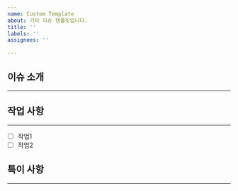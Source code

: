 ```yaml
---
name: Custom Template
about: 기타 이슈 템플릿입니다.
title: ''
labels: ''
assignees: ''

---
```


## 이슈 소개
---

## 작업 사항
---
- [ ] 작업1
- [ ] 작업2

## 특이 사항
---

<!-- 이슈명은 ~구현, ~수정 처럼 작성 -->
<!-- 할당자 필요 -->
<!-- 라벨 필요 -->
